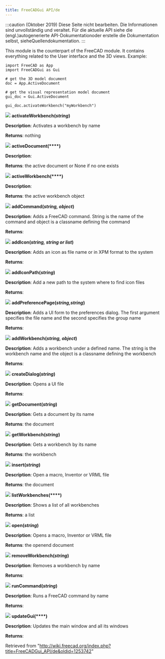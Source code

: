 ```yaml
---
title: FreeCADGui API/de
---
```

:::caution
(Oktober 2019) Diese Seite nicht bearbeiten. Die Informationen sind unvollständig und veraltet. Für die aktuelle API siehe die (engl.)autogenerierte API-Dokumentationoder erstelle die Dokumentation selbst, sieheQuellendokumentation.
:::

This module is the counterpart of the FreeCAD module. It contains everything related to the User interface and the 3D views. Example:

```
import FreeCAD as App
import FreeCADGui as Gui

# get the 3D model document
doc = App.ActiveDocument    

# get the visual representation model document
gui_doc = Gui.ActiveDocument

gui_doc.activateWorkbench("myWorkbench")

```

![](/images/Method.png) **activateWorkbench(***string***)**

**Description**: Activates a workbench by name

**Returns**: nothing

![](/images/Method.png) **activeDocument(****)**

**Description**:

**Returns**: the active document or None if no one exists

![](/images/Method.png) **activeWorkbench(****)**

**Description**:

**Returns**: the active workbench object

![](/images/Method.png) **addCommand(***string, object***)**

**Description**: Adds a FreeCAD command. String is the name of the command and object is a classname defining the command

**Returns**:

![](/images/Method.png) **addIcon(***string, string or list***)**

**Description**: Adds an icon as file name or in XPM format to the system

**Returns**:

![](/images/Method.png) **addIconPath(***string***)**

**Description**: Add a new path to the system where to find icon files

**Returns**:

![](/images/Method.png) **addPreferencePage(***string,string***)**

**Description**: Adds a UI form to the preferences dialog. The first argument specifies the file name and the second specifies the group name

**Returns**:

![](/images/Method.png) **addWorkbench(***string, object***)**

**Description**: Adds a workbench under a defined name. The string is the workbench name and the object is a classname defining the workbench

**Returns**:

![](/images/Method.png) **createDialog(***string***)**

**Description**: Opens a UI file

**Returns**:

![](/images/Method.png) **getDocument(***string***)**

**Description**: Gets a document by its name

**Returns**: the document

![](/images/Method.png) **getWorkbench(***string***)**

**Description**: Gets a workbench by its name

**Returns**: the workbench

![](/images/Method.png) **insert(***string***)**

**Description**: Open a macro, Inventor or VRML file

**Returns**: the document

![](/images/Method.png) **listWorkbenches(****)**

**Description**: Shows a list of all workbenches

**Returns**: a list

![](/images/Method.png) **open(***string***)**

**Description**: Opens a macro, Inventor or VRML file

**Returns**: the openend document

![](/images/Method.png) **removeWorkbench(***string***)**

**Description**: Removes a workbench by name

**Returns**:

![](/images/Method.png) **runCommand(***string***)**

**Description**: Runs a FreeCAD command by name

**Returns**:

![](/images/Method.png) **updateGui(****)**

**Description**: Updates the main window and all its windows

**Returns**:

Retrieved from "<http://wiki.freecad.org/index.php?title=FreeCADGui_API/de&oldid=1253742>"